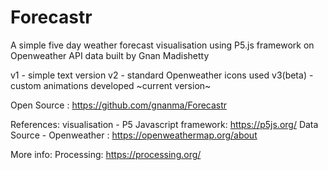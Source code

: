 # Forecastr
A simple five day weather forecast visualisation using P5.js framework on Openweather API data built by Gnan Madishetty

v1 - simple text version
v2 - standard Openweather icons used
v3(beta) - custom animations developed ~current version~

Open Source : https://github.com/gnanma/Forecastr

References:
visualisation - P5 Javascript framework: https://p5js.org/
Data Source - Openweather : https://openweathermap.org/about

More info:
Processing: https://processing.org/
